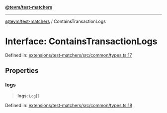 [**@tevm/test-matchers**](../README.md)

***

[@tevm/test-matchers](../globals.md) / ContainsTransactionLogs

# Interface: ContainsTransactionLogs

Defined in: [extensions/test-matchers/src/common/types.ts:17](https://github.com/evmts/tevm-monorepo/blob/main/extensions/test-matchers/src/common/types.ts#L17)

## Properties

### logs

> **logs**: `Log`[]

Defined in: [extensions/test-matchers/src/common/types.ts:18](https://github.com/evmts/tevm-monorepo/blob/main/extensions/test-matchers/src/common/types.ts#L18)
